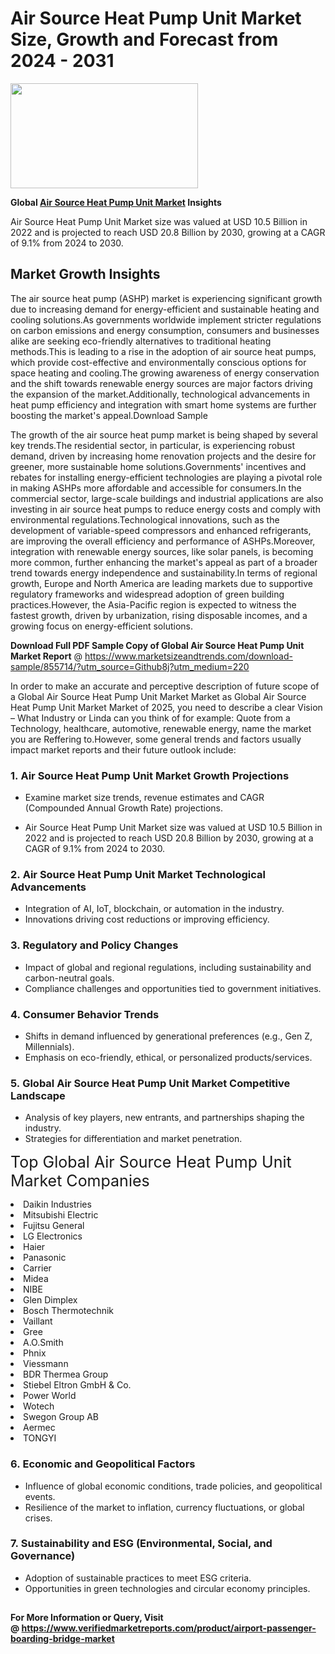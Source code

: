 <H1>Air Source Heat Pump Unit Market Size, Growth and Forecast from 2024 - 2031</H1><img class="aligncenter size-medium wp-image-584254" src="https://thirdeyenews.in/wp-content/uploads/2024/09/Global-Market-Research-300x168.jpeg" alt="" width="300" height="168" /><p><strong>Global&nbsp;<a href="https://www.marketsizeandtrends.com/download-sample/855714/?utm_source=Github8j?utm_medium=220">Air Source Heat Pump Unit Market</a> Insights</strong></p><p>Air Source Heat Pump Unit Market size was valued at USD 10.5 Billion in 2022 and is projected to reach USD 20.8 Billion by 2030, growing at a CAGR of 9.1% from 2024 to 2030.</p><p><h2>Market Growth Insights</h2> <p>The air source heat pump (ASHP) market is experiencing significant growth due to increasing demand for energy-efficient and sustainable heating and cooling solutions.As governments worldwide implement stricter regulations on carbon emissions and energy consumption, consumers and businesses alike are seeking eco-friendly alternatives to traditional heating methods.This is leading to a rise in the adoption of air source heat pumps, which provide cost-effective and environmentally conscious options for space heating and cooling.The growing awareness of energy conservation and the shift towards renewable energy sources are major factors driving the expansion of the market.Additionally, technological advancements in heat pump efficiency and integration with smart home systems are further boosting the market's appeal.Download Sample</p> <p>The growth of the air source heat pump market is being shaped by several key trends.The residential sector, in particular, is experiencing robust demand, driven by increasing home renovation projects and the desire for greener, more sustainable home solutions.Governments' incentives and rebates for installing energy-efficient technologies are playing a pivotal role in making ASHPs more affordable and accessible for consumers.In the commercial sector, large-scale buildings and industrial applications are also investing in air source heat pumps to reduce energy costs and comply with environmental regulations.Technological innovations, such as the development of variable-speed compressors and enhanced refrigerants, are improving the overall efficiency and performance of ASHPs.Moreover, integration with renewable energy sources, like solar panels, is becoming more common, further enhancing the market's appeal as part of a broader trend towards energy independence and sustainability.In terms of regional growth, Europe and North America are leading markets due to supportive regulatory frameworks and widespread adoption of green building practices.However, the Asia-Pacific region is expected to witness the fastest growth, driven by urbanization, rising disposable incomes, and a growing focus on energy-efficient solutions.</p><p><span class=""><strong>Download Full PDF Sample Copy of Global Air Source Heat Pump Unit Market Report</strong> @ <a href="https://www.marketsizeandtrends.com/download-sample/855714/?utm_source=Github8j?utm_medium=220" target="_blank">https://www.marketsizeandtrends.com/download-sample/855714/?utm_source=Github8j?utm_medium=220</a></span></p><p>In order to make an accurate and perceptive description of future scope of a Global&nbsp;Air Source Heat Pump Unit Market Market as Global&nbsp;Air Source Heat Pump Unit Market Market of 2025, you need to describe a clear Vision &ndash; What Industry or Linda can you think of for example: Quote from a Technology, healthcare, automotive, renewable energy, name the market you are Reffering to.However, some general trends and factors usually impact market reports and their future outlook include:</p><h3>1.&nbsp;<strong>Air Source Heat Pump Unit Market Growth Projections</strong></h3><ul><li>Examine market size trends, revenue estimates and CAGR (Compounded Annual Growth Rate) projections.</li><li><p>Air Source Heat Pump Unit Market size was valued at USD 10.5 Billion in 2022 and is projected to reach USD 20.8 Billion by 2030, growing at a CAGR of 9.1% from 2024 to 2030.</p></li></ul><h3>2.&nbsp;<strong>Air Source Heat Pump Unit Market Technological Advancements</strong></h3><ul><li>Integration of AI, IoT, blockchain, or automation in the industry.</li><li>Innovations driving cost reductions or improving efficiency.</li></ul><h3>3.&nbsp;<strong>Regulatory and Policy Changes</strong></h3><ul><li>Impact of global and regional regulations, including sustainability and carbon-neutral goals.</li><li>Compliance challenges and opportunities tied to government initiatives.</li></ul><h3>4.&nbsp;<strong>Consumer Behavior Trends</strong></h3><ul><li>Shifts in demand influenced by generational preferences (e.g., Gen Z, Millennials).</li><li>Emphasis on eco-friendly, ethical, or personalized products/services.</li></ul><h3>5.&nbsp;<strong>Global Air Source Heat Pump Unit Market Competitive Landscape</strong></h3><ul><li>Analysis of key players, new entrants, and partnerships shaping the industry.</li><li>Strategies for differentiation and market penetration.</li></ul><p data-pm-slice="1 1 []"><span style="color: inherit; font-family: inherit; font-size: 25px;">Top Global Air Source Heat Pump Unit Market Companies</span></p><div class="" data-test-id=""><p><li>Daikin Industries</li><li> Mitsubishi Electric</li><li> Fujitsu General</li><li> LG Electronics</li><li> Haier</li><li> Panasonic</li><li> Carrier</li><li> Midea</li><li> NIBE</li><li> Glen Dimplex</li><li> Bosch Thermotechnik</li><li> Vaillant</li><li> Gree</li><li> A.O.Smith</li><li> Phnix</li><li> Viessmann</li><li> BDR Thermea Group</li><li> Stiebel Eltron GmbH & Co.</li><li> Power World</li><li> Wotech</li><li> Swegon Group AB</li><li> Aermec</li><li> TONGYI</li></p></div><h3>6.&nbsp;<strong>Economic and Geopolitical Factors</strong></h3><ul><li>Influence of global economic conditions, trade policies, and geopolitical events.</li><li>Resilience of the market to inflation, currency fluctuations, or global crises.</li></ul><h3>7.&nbsp;<strong>Sustainability and ESG (Environmental, Social, and Governance)</strong></h3><ul><li>Adoption of sustainable practices to meet ESG criteria.</li><li>Opportunities in green technologies and circular economy principles.</li></ul><h2><strong style="font-size: 14px;">For More Information or Query, Visit @&nbsp;</strong><a style="background-color: #ffffff; font-size: 14px;" href="https://www.marketsizeandtrends.com/report/air-source-heat-pump-unit-market/" target="_blank">https://www.verifiedmarketreports.com/product/airport-passenger-boarding-bridge-market</a></h2>